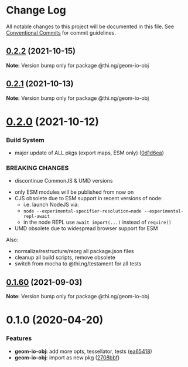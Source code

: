 # Change Log

All notable changes to this project will be documented in this file.
See [Conventional Commits](https://conventionalcommits.org) for commit guidelines.

## [0.2.2](https://github.com/thi-ng/umbrella/compare/@thi.ng/geom-io-obj@0.2.1...@thi.ng/geom-io-obj@0.2.2) (2021-10-15)

**Note:** Version bump only for package @thi.ng/geom-io-obj





## [0.2.1](https://github.com/thi-ng/umbrella/compare/@thi.ng/geom-io-obj@0.2.0...@thi.ng/geom-io-obj@0.2.1) (2021-10-13)

**Note:** Version bump only for package @thi.ng/geom-io-obj





# [0.2.0](https://github.com/thi-ng/umbrella/compare/@thi.ng/geom-io-obj@0.1.60...@thi.ng/geom-io-obj@0.2.0) (2021-10-12)


### Build System

* major update of ALL pkgs (export maps, ESM only) ([0d1d6ea](https://github.com/thi-ng/umbrella/commit/0d1d6ea9fab2a645d6c5f2bf2591459b939c09b6))


### BREAKING CHANGES

* discontinue CommonJS & UMD versions

- only ESM modules will be published from now on
- CJS obsolete due to ESM support in recent versions of node:
  - i.e. launch NodeJS via:
  - `node --experimental-specifier-resolution=node --experimental-repl-await`
  - in the node REPL use `await import(...)` instead of `require()`
- UMD obsolete due to widespread browser support for ESM

Also:
- normalize/restructure/reorg all package.json files
- cleanup all build scripts, remove obsolete
- switch from mocha to @thi.ng/testament for all tests






##  [0.1.60](https://github.com/thi-ng/umbrella/compare/@thi.ng/geom-io-obj@0.1.59...@thi.ng/geom-io-obj@0.1.60) (2021-09-03) 

**Note:** Version bump only for package @thi.ng/geom-io-obj 

#  0.1.0 (2020-04-20) 

###  Features 

- **geom-io-obj:** add more opts, tessellator, tests ([ea65418](https://github.com/thi-ng/umbrella/commit/ea6541847975846080a905b06e24c717fc648a84)) 
- **geom-io-obj:** import as new pkg ([2708bbf](https://github.com/thi-ng/umbrella/commit/2708bbfee138be06c71c8eb84996c533bdbba8e2))
